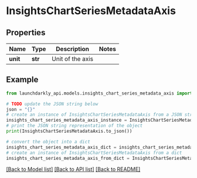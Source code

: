 # InsightsChartSeriesMetadataAxis


## Properties

Name | Type | Description | Notes
------------ | ------------- | ------------- | -------------
**unit** | **str** | Unit of the axis | 

## Example

```python
from launchdarkly_api.models.insights_chart_series_metadata_axis import InsightsChartSeriesMetadataAxis

# TODO update the JSON string below
json = "{}"
# create an instance of InsightsChartSeriesMetadataAxis from a JSON string
insights_chart_series_metadata_axis_instance = InsightsChartSeriesMetadataAxis.from_json(json)
# print the JSON string representation of the object
print(InsightsChartSeriesMetadataAxis.to_json())

# convert the object into a dict
insights_chart_series_metadata_axis_dict = insights_chart_series_metadata_axis_instance.to_dict()
# create an instance of InsightsChartSeriesMetadataAxis from a dict
insights_chart_series_metadata_axis_from_dict = InsightsChartSeriesMetadataAxis.from_dict(insights_chart_series_metadata_axis_dict)
```
[[Back to Model list]](../README.md#documentation-for-models) [[Back to API list]](../README.md#documentation-for-api-endpoints) [[Back to README]](../README.md)


